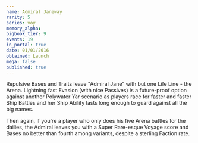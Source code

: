 ```yaml
---
name: Admiral Janeway
rarity: 5
series: voy
memory_alpha:
bigbook_tier: 9
events: 19
in_portal: true
date: 01/01/2016
obtained: Launch
mega: false
published: true
---
```


Repulsive Bases and Traits leave "Admiral Jane" with but one Life Line - the Arena. Lightning fast Evasion (with nice Passives) is a future-proof option against another Polywater Yar scenario as players race for faster and faster Ship Battles and her Ship Ability lasts long enough to guard against all the big names.

Then again, if you're a player who only does his five Arena battles for the dailies, the Admiral leaves you with a Super Rare-esque Voyage score and Bases no better than fourth among variants, despite a sterling Faction rate.
